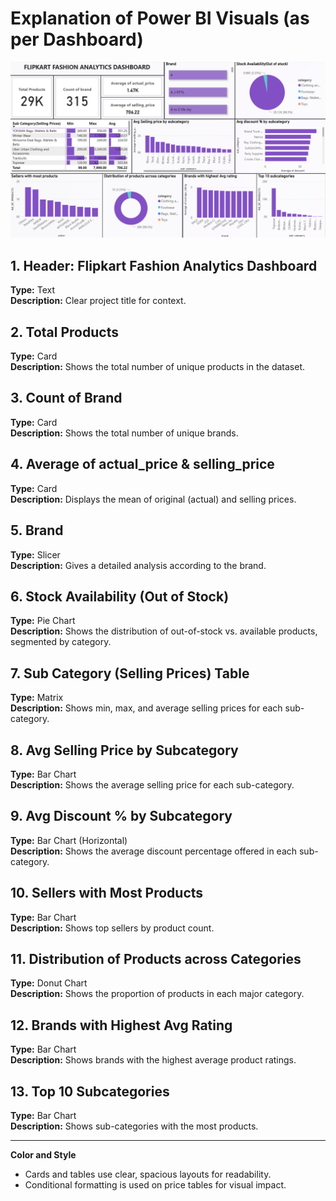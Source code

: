 # Explanation of Power BI Visuals (as per Dashboard)

![image1](images/powerbi_dashboard.png)

## 1. Header: Flipkart Fashion Analytics Dashboard
**Type:** Text  
**Description:** Clear project title for context.

## 2. Total Products
**Type:** Card  
**Description:** Shows the total number of unique products in the dataset.

## 3. Count of Brand
**Type:** Card  
**Description:** Shows the total number of unique brands.

## 4. Average of actual_price & selling_price
**Type:** Card  
**Description:** Displays the mean of original (actual) and selling prices.

## 5. Brand 
**Type:** Slicer  
**Description:** Gives a detailed analysis according to the brand.

## 6. Stock Availability (Out of Stock)
**Type:** Pie Chart  
**Description:** Shows the distribution of out-of-stock vs. available products, segmented by category.

## 7. Sub Category (Selling Prices) Table
**Type:** Matrix  
**Description:** Shows min, max, and average selling prices for each sub-category.

## 8. Avg Selling Price by Subcategory
**Type:** Bar Chart  
**Description:** Shows the average selling price for each sub-category.

## 9. Avg Discount % by Subcategory
**Type:** Bar Chart (Horizontal)  
**Description:** Shows the average discount percentage offered in each sub-category.

## 10. Sellers with Most Products
**Type:** Bar Chart  
**Description:** Shows top sellers by product count.

## 11. Distribution of Products across Categories
**Type:** Donut Chart  
**Description:** Shows the proportion of products in each major category.

## 12. Brands with Highest Avg Rating
**Type:** Bar Chart  
**Description:** Shows brands with the highest average product ratings.

## 13. Top 10 Subcategories
**Type:** Bar Chart  
**Description:** Shows sub-categories with the most products.

---

**Color and Style**  
- Cards and tables use clear, spacious layouts for readability.
- Conditional formatting is used on price tables for visual impact.

